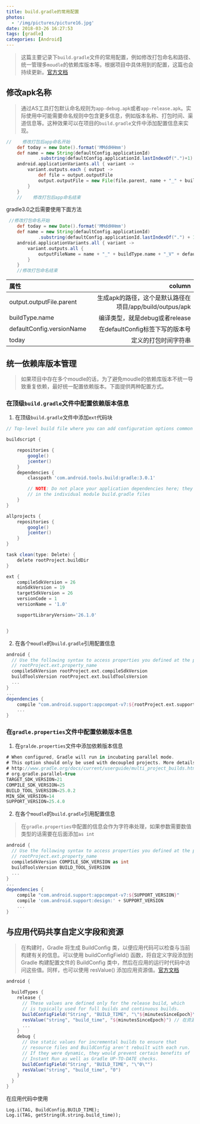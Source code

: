 ```yaml
---
title: build.gradle的常用配置
photos:
  - '/img/pictures/picture16.jpg'
date: 2018-03-26 16:27:53
tags: [gradle]
categories: [Android]
---
```

> 这篇主要记录下`build.gradle`文件的常用配置，例如修改打包命名和路径、统一管理多`moudle`的依赖库版本等。根据项目中具体用到的配置，这篇也会持续更新。[官方文档](https://developer.android.com/studio/build/index.html)

<!--more-->

## 修改apk名称

> 通过AS工具打包默认命名规则为`app-debug.apk`或者`app-release.apk`。实际使用中可能需要命名规则中包含更多信息，例如版本名称、打包时间、渠道信息等。这种效果可以在项目的`build.gradle`文件中添加配置信息来实现。

```gradle
//    修改打包后app命名开始
    def today = new Date().format('MMddHHmm')
    def name = new String(defaultConfig.applicationId)
            .substring(defaultConfig.applicationId.lastIndexOf(".")+1)
    android.applicationVariants.all { variant ->
        variant.outputs.each { output ->
            def file = output.outputFile
            output.outputFile = new File(file.parent, name + "_" + buildType.name + "_V" + defaultConfig.versionName + "_" + today + ".apk")
        }
    }
    //    修改打包后app命名结束
```
gradle3.0之后需要使用下面方法

```gradle
 //修改打包命名开始
    def today = new Date().format('MMddHHmm')
    def name = new String(defaultConfig.applicationId)
            .substring(defaultConfig.applicationId.lastIndexOf(".") + 1)
    android.applicationVariants.all { variant ->
        variant.outputs.all {
            outputFileName = name + "_" + buildType.name + "_V" + defaultConfig.versionName + "_" + today+".apk"
        }
    }
    //修改打包命名结束
```

| 属性 | column |
|:--------|--------:|
| output.outputFile.parent       |  生成apk的路径，这个是默认路径在项目/app/build/outpus/apk      |
|buildType.name|编译类型，就是debug或者release |
|defaultConfig.versionName|在defaultConfig标签下写的版本号|
|today|定义的打包时间字符串|

## 统一依赖库版本管理

> 如果项目中存在多个moudle的话，为了避免moudle的依赖库版本不统一导致重复依赖，最好统一配置依赖版本。下面提供两种配置方式。

### 在顶级`build.gradle`文件中配置依赖版本信息

1. 在顶级`build.gradle`文件中添加`ext`代码块

```gradle
// Top-level build file where you can add configuration options common to all sub-projects/modules.

buildscript {

    repositories {
        google()
        jcenter()
    }
    dependencies {
        classpath 'com.android.tools.build:gradle:3.0.1'

        // NOTE: Do not place your application dependencies here; they belong
        // in the individual module build.gradle files
    }
}

allprojects {
    repositories {
        google()
        jcenter()
    }
}

task clean(type: Delete) {
    delete rootProject.buildDir
}

ext {
    compileSdkVersion = 26
    minSdkVersion = 19
    targetSdkVersion = 26
    versionCode = 1
    versionName = '1.0'

    supportLibraryVersion='26.1.0'


}
```

2. 在各个`moudle`的`build.gradle`引用配置信息

```gradle
android {
  // Use the following syntax to access properties you defined at the project level:
  // rootProject.ext.property_name
  compileSdkVersion rootProject.ext.compileSdkVersion
  buildToolsVersion rootProject.ext.buildToolsVersion
  ...
}
...
dependencies {
    compile "com.android.support:appcompat-v7:${rootProject.ext.supportLibVersion}"
    ...
}

```

### 在`gradle.properties`文件中配置依赖版本信息

1. 在`gralde.properties`文件中添加依赖版本信息

```gradle
# When configured, Gradle will run in incubating parallel mode.
# This option should only be used with decoupled projects. More details, visit
# http://www.gradle.org/docs/current/userguide/multi_project_builds.html#sec:decoupled_projects
# org.gradle.parallel=true
TARGET_SDK_VERSION=21
COMPILE_SDK_VERSION=25
BUILD_TOOL_SVERSION=25.0.2
MIN_SDK_VERSION=14
SUPPORT_VERSION=25.4.0
```
2. 在各个`moudle`的`build.gradle`引用配置信息

> 在`gradle.properties`中配置的信息会作为字符串处理，如果参数需要数值类型的话需要在后面添加`as int`

```gradle
android {
  // Use the following syntax to access properties you defined at the project level:
  // rootProject.ext.property_name
  compileSdkVersion COMPILE_SDK_VERSION as int
  buildToolsVersion BUILD_TOOL_SVERSION
  ...
}
...
dependencies {
    compile "com.android.support:appcompat-v7:${SUPPORT_VERSION}"
    compile 'com.android.support:design:' + SUPPORT_VERSION
    ...
}

```

## 与应用代码共享自定义字段和资源


> 在构建时，Gradle 将生成 BuildConfig 类，以便应用代码可以检查与当前构建有关的信息。可以使用 buildConfigField() 函数，将自定义字段添加到 Gradle 构建配置文件的 BuildConfig 类中，然后在应用的运行时代码中访问这些值。同样，也可以使用 resValue() 添加应用资源值。[官方文档](https://developer.android.com/studio/build/gradle-tips.html)


```gradle
android {
  
  buildTypes {
    release {
      // These values are defined only for the release build, which
      // is typically used for full builds and continuous builds.
      buildConfigField("String", "BUILD_TIME", "\"${minutesSinceEpoch}\"")//在BuildConfild类中生成BUILD_TIME字段
      resValue("string", "build_time", "${minutesSinceEpoch}") // 在资源文件中生成build_time 字符串，目录为app/build/generated/res/resValues/[flavor-name]/[buildType]/values/generated.xml
      ...
    }
    debug {
      // Use static values for incremental builds to ensure that
      // resource files and BuildConfig aren't rebuilt with each run.
      // If they were dynamic, they would prevent certain benefits of
      // Instant Run as well as Gradle UP-TO-DATE checks.
      buildConfigField("String", "BUILD_TIME", "\"0\"")
      resValue("string", "build_time", "0")
    }
  }
}

```

在应用代码中使用

```
Log.i(TAG, BuildConfig.BUILD_TIME);
Log.i(TAG, getString(R.string.build_time));

```